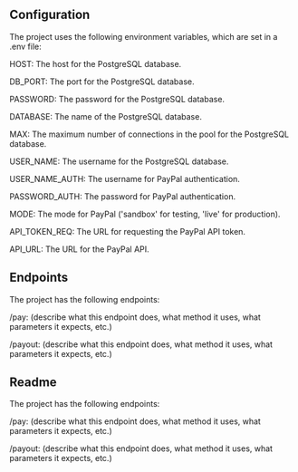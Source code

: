 ## Configuration

The project uses the following environment variables, which are set in a .env file:

HOST: The host for the PostgreSQL database.

DB_PORT: The port for the PostgreSQL database.

PASSWORD: The password for the PostgreSQL database.

DATABASE: The name of the PostgreSQL database.

MAX: The maximum number of connections in the pool for the PostgreSQL database.

USER_NAME: The username for the PostgreSQL database.

USER_NAME_AUTH: The username for PayPal authentication.

PASSWORD_AUTH: The password for PayPal authentication.

MODE: The mode for PayPal ('sandbox' for testing, 'live' for production).

API_TOKEN_REQ: The URL for requesting the PayPal API token.

API_URL: The URL for the PayPal API.


## Endpoints 

The project has the following endpoints:

/pay: (describe what this endpoint does, what method it uses, what parameters it expects, etc.)

/payout: (describe what this endpoint does, what method it uses, what parameters it expects, etc.)

## Readme  

The project has the following endpoints:

/pay: (describe what this endpoint does, what method it uses, what parameters it expects, etc.)

/payout: (describe what this endpoint does, what method it uses, what parameters it expects, etc.)